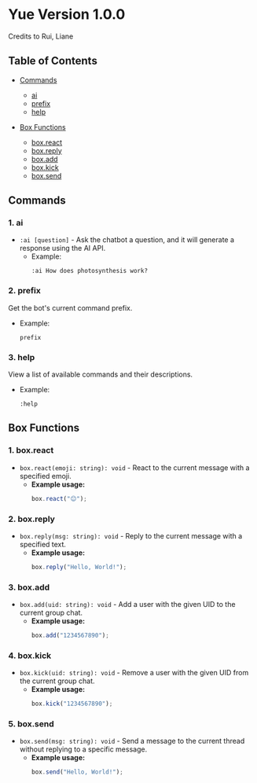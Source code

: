 # Yue Version 1.0.0

Credits to Rui, Liane

## Table of Contents

- [Commands](#commands)

  - [ai](#ai)
  - [prefix](#prefix)
  - [help](#help)

- [Box Functions](#box-functions)
  - [box.react](#boxreact)
  - [box.reply](#boxreply)
  - [box.add](#boxadd)
  - [box.kick](#boxkick)
  - [box.send](#boxsend)

## Commands

### 1. ai

- `:ai [question]` - Ask the chatbot a question, and it will generate a response using the AI API.
  - Example:
    ```plaintext
    :ai How does photosynthesis work?
    ```

### 2. prefix

Get the bot's current command prefix.

- Example:
  ```plaintext
  prefix
  ```

### 3. help

View a list of available commands and their descriptions.

- Example:
  ```plaintext
  :help
  ```

## Box Functions

### 1. box.react

- `box.react(emoji: string): void` - React to the current message with a specified emoji.
  - **Example usage:**
    ```javascript
    box.react("😊");
    ```

### 2. box.reply

- `box.reply(msg: string): void` - Reply to the current message with a specified text.
  - **Example usage:**
    ```javascript
    box.reply("Hello, World!");
    ```

### 3. box.add

- `box.add(uid: string): void` - Add a user with the given UID to the current group chat.
  - **Example usage:**
    ```javascript
    box.add("1234567890");
    ```

### 4. box.kick

- `box.kick(uid: string): void` - Remove a user with the given UID from the current group chat.
  - **Example usage:**
    ```javascript
    box.kick("1234567890");
    ```

### 5. box.send

- `box.send(msg: string): void` - Send a message to the current thread without replying to a specific message.
  - **Example usage:**
    ```javascript
    box.send("Hello, World!");
    ```
